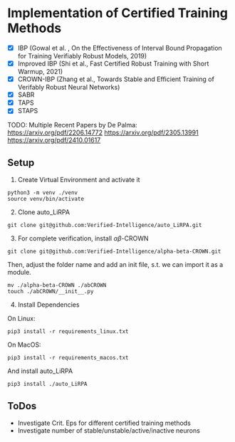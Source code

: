 # Implementation of Certified Training Methods

- [x] IBP (Gowal et al. , On the Effectiveness of Interval Bound Propagation for  Training Verifiably Robust Models, 2019)
- [x] Improved IBP (Shi et al., Fast Certified Robust Training with Short Warmup, 2021)
- [x] CROWN-IBP (Zhang et al., Towards Stable and Efficient Training of Verifably Robust Neural Networks)
- [x] SABR
- [x] TAPS
- [x] STAPS

TODO: Multiple Recent Papers by De Palma:
https://arxiv.org/pdf/2206.14772
https://arxiv.org/pdf/2305.13991
https://arxiv.org/pdf/2410.01617

## Setup
1. Create Virtual Environment and activate it
```
python3 -m venv ./venv
source venv/bin/activate
```
2. Clone auto_LiRPA

```
git clone git@github.com:Verified-Intelligence/auto_LiRPA.git
```
3. For complete verification, install $\alpha\beta$-CROWN

```
git clone git@github.com:Verified-Intelligence/alpha-beta-CROWN.git

```
Then, adjust the folder name and add an init file, s.t. we can import it as a module.
```
mv ./alpha-beta-CROWN ./abCROWN
touch ./abCROWN/__init__.py
```

4. Install Dependencies

On Linux:
```
pip3 install -r requirements_linux.txt
```
On MacOS:
```
pip3 install -r requirements_macos.txt
```
And install auto_LiRPA
```
pip3 install ./auto_LiRPA
```
## ToDos

- Investigate Crit. Eps for different certified training methods
- Investigate number of stable/unstable/active/inactive neurons
